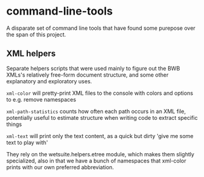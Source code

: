 # command-line-tools
A disparate set of command line tools that have found some purepose over the span of this project.



## XML helpers 

Separate helpers scripts that were used mainly to figure out the BWB XMLs's relatively free-form document structure,
and some other explanatory and exploratory uses.  

`xml-color` will pretty-print XML files to the console with colors and options to e.g. remove namespaces

`xml-path-statistics` counts how often each path occurs in an XML file, potentially useful to estimate structure when writing code to extract specific things

`xml-text` will print only the text content, as a quick but dirty 'give me some text to play with'

They rely on the wetsuite.helpers.etree module, which makes them slightly specialized,
also in that we have a bunch of namespaces that xml-color prints with our own preferred abbreviation.
